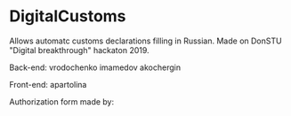 # DigitalCustoms
Allows automatc customs declarations filling in Russian. Made on DonSTU "Digital breakthrough" hackaton 2019.

Back-end:
vrodochenko
imamedov
akochergin

Front-end:
apartolina

Authorization form made by:
<!--https://zlp2019.herokuapp.com/users/sign_in.-->
<!--admin@ya.ru-->
<!--123456-->